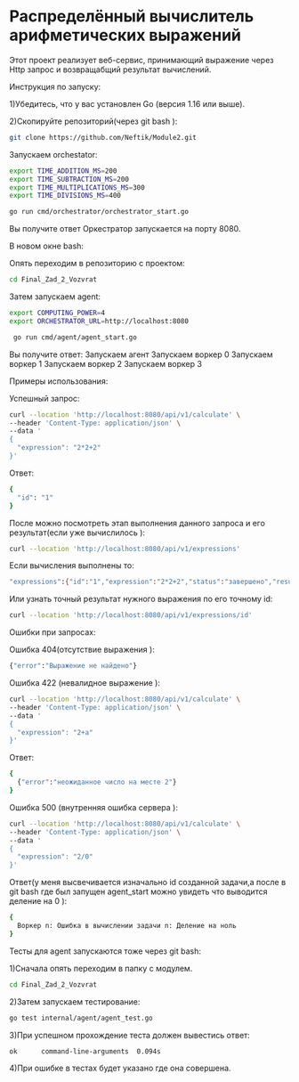 # Распределённый вычислитель арифметических выражений
Этот проект реализует веб-сервис, принимающий выражение через Http запрос и возвращабщий результат вычислений.

Инструкция по запуску:

1)Убедитесь, что у вас установлен Go (версия 1.16 или выше).

2)Скопируйте репозиторий(через git bash ):

```bash
git clone https://github.com/Neftik/Module2.git
```


Запускаем orchestator:

```bash
export TIME_ADDITION_MS=200
export TIME_SUBTRACTION_MS=200
export TIME_MULTIPLICATIONS_MS=300
export TIME_DIVISIONS_MS=400

go run cmd/orchestrator/orchestrator_start.go
```

Вы получите ответ  Оркестратор запускается на порту 8080.

В новом окне bash:

Опять переходим в репозиторию с проектом:

```bash
cd Final_Zad_2_Vozvrat
```

Затем запускаем agent:

```bash
export COMPUTING_POWER=4
export ORCHESTRATOR_URL=http://localhost:8080

 go run cmd/agent/agent_start.go
```

Вы получите ответ:
Запускаем агент
Запускаем воркер 0
Запускаем воркер 1
Запускаем воркер 2
Запускаем воркер 3


Примеры использования:

Успешный запрос:

```bash
curl --location 'http://localhost:8080/api/v1/calculate' \
--header 'Content-Type: application/json' \
--data '
{
  "expression": "2*2+2"
}'
```

Ответ:

```bash
{
  "id": "1"
}
```

После можно посмотреть этап выполнения данного запроса и его результат(если уже вычислилось ):

```bash
curl --location 'http://localhost:8080/api/v1/expressions'
```

Если вычисления выполнены то:

```bash
"expressions":{"id":"1","expression":"2*2+2","status":"завершено","result":6}
```

Или узнать точный результат нужного выражения по его точному id:

```bash
curl --location 'http://localhost:8080/api/v1/expressions/id'
```

Ошибки при запросах:

Ошибка 404(отсутствие выражения ):

```bash
{"error":"Выражение не найдено"}
```

Ошибка 422 (невалидное выражение ):

```bash
curl --location 'http://localhost:8080/api/v1/calculate' \
--header 'Content-Type: application/json' \
--data '
{
  "expression": "2+a"
}'

```
Ответ:

```bash
{
  {"error":"неожиданное число на месте 2"}
}
```

Ошибка 500 (внутренняя ошибка сервера ):

```bash
curl --location 'http://localhost:8080/api/v1/calculate' \
--header 'Content-Type: application/json' \
--data '
{
  "expression": "2/0"
}'
```
Ответ(у  меня высвечивается изначально id созданной задачи,а после в git bash где был запущен agent_start можно увидеть что выводится деление на 0 ):

```bash
{
  Воркер n: Ошибка в вычислении задачи n: Деление на ноль
}
```

Тесты для agent запускаются тоже через git bash:

1)Сначала опять переходим в папку с модулем.

```bash
cd Final_Zad_2_Vozvrat
```

2)Затем запускаем тестирование:

```bash
go test internal/agent/agent_test.go
```

3)При успешном прохождение теста должен вывестись ответ:

```bash
ok      command-line-arguments  0.094s
```

4)При ошибке в тестах будет указано где она совершена.
